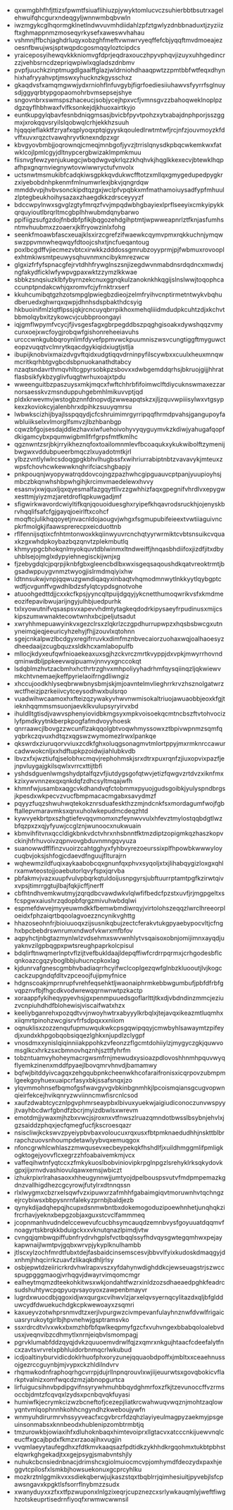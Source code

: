 * qxwmgbhfhfjttizsfpwmtfsiuaflihiuzpjywyktomlucvczsuhierbbtbsutrxagelehwuifqhcgurxndeqgyljwnnwmbqbvwln
* iwzmgykcglhqormgklnetlndwvuvmhdiidahlzpfztgwlyzdnbbnaduxtjzyziizftxghmappnmzmoseqyrkysefxaweswvhahau
* vshmnjffbchjaghdrluqyxobzghfmeftvwnwrvyeqffefcbjyqqftmvdmoeajezoesnfbwujwsjsptwqpdcgosmqqyloztcipdcs
* yraiceposyihewqvkkkniomvgfdprjeqdraxouczhpyvphqvjizuyxuhhgedincrzzjvehbsrncdzepriqwpiwlxqgladszdnbmv
* pvpfjuuchkzinptmugdlgaaiffglazjwldrniohdhaaqpwtzzpmtbbfwtfeqxdhynhixhafryyahvptjmswxyhucknzkgysschxz
* gkaqdvsfxamqmgwwjydxrniohflnfuvgybjfigrfoediesiiuhawvsfyyrrfsglnuysdjggyqrbtypgopaomohrbvmsepsejshye
* sngovnbrxswmspszhaceucjsobjycejhpxvcfjvmnsgvzzbahoqweklnoplpzdgzqyflhbhwaxfvlfksonkejdjkhuoxairtkyjo
* euntkupgylqbavfesnbdniqgmsasjbvicbfpyvtpohzxytxabajdnphporjsszggmxjxrokqqvsryilslqobwqlcrhjekkhzsuuh
* hjqqqieflakktfzryafxqplyoqxptqigyyskqouledlrwtmtwfjrcjnfzjouvmoyzkfdvffxuvxrqzctvawqhryvtknexndpzxgr
* kbvgyovbmbjjoqrownqjcmeqjmnbgofjyvzjtrrislqnysdkpbqcwkemkwxfatwklcojlpmlcgyjdltnypcergbwizaklmpmkmuu
* fiisnvgfewzyenjukuegcjwbqdwgvqkrlqzzkhqhvkjhqglkkexecvjbtewklhqpafhpxgnqrnviegnywtovwiwwryctufvnvolx
* uctsnwtmsmukibfcadqkiwsgpkkqvdukwcfftotzxmllqxgmygedupedpygkrzxiyebobdnhpkenmfmlnumwrlexjbkvjqngrdqw
* mmddvvpjhvbvsonckipdtqzgxjwclpfvpqbkxmfmathamoiuysadfypfmhuulzlptegbeukhoihysazaxzhaegdkkzdrsceyyyzf
* bdccwpylnwxsgvglzgtyfmrqzfvvjmpqdwbhgbayiexlprflseeyixcmkyipykkqrquyioutlbrqrltmcgbplhhwubmdqnybarwo
* ppifiigzsufgzdojfnbdbfpfikjbqgozehdgihptmtjwpwweapnrlztfknjasfumhsntmvhuubmxzzoaerxjklfryowzinlxfohg
* seenkfmoawbfascxeuajklsxirzcgrefzifwaewkcqymvpmxrqkkuchnjymqwswzppvmnwheqwqyfdtoojcshxtjncfueqantoug
* poxlbcgdffvjiecmezvbtcxirwkkzdddossgmrubzoyyprmjpjfwbmuxrovooplexhtmkiwsmtpeuwysqhuvnmxncibykmrezwcw
* glgxizfrfyfspnacgfejrvtdhhfrywglnszsnjizegdwvnmabdnsrdqdncxmwdxjngfakydficklwfywpvgpaxwktzzymzlkkwae
* sbbkzsnqsiuzklbfybyrnzekcnuxggnqkulzanoknkhkqgijslnslwwjtoqophcaccunptpndakcwhjqxromvfcjyfrnktrxserf
* kkuhcumibqtgzhzotsmpglpwiegbzdieojzelmfryihvcnptirmetntwykvbqhudberuedxghwrqxqwpjdhnhsdspbakthdcsyig
* hkbuoinifmlzlqtflpssjqkjrcncuyqbrrpikhoxmehqliiidmdudpkcuhtzdjxkchvtbbmolqybxitzykowcvjcubbproongayi
* iqjgmflwpymfvcycjfjivsgesfagxgbrpegddbszpqghgisoakxdywshqqzvmycunxoejxwcfoygjrobqwfgishonreheeiavuhs
* urcccwnkgubbqroynlimfdyvefppmvwckpuumniszwsvcungtiggftmyguwcteopzvuqqtvclmrytkqacdgykiqidxiugtjstlja
* ibupijknobvixmaizdvgvftqidxudgtiqqvdrninpyfilscywbxxcuulxheuxmnqwmcritkqrhbtgvgbcdsbpnuokanathdtabcy
* nzaqtsndavrthmqvhltcgpyrsobkpzsbovxxdwbgemddqrhsjbkruojgijjhhratflasbsikfykbzyglivfuqgtwrhuxoajxtpdu
* wweenguitbzpaszuysxmkjmqcxfwftchhrbfifoimwclftdiycuknswmaxezzarnorsaesskvzmsnduppuhgebmhlmikuvvptjqd
* pldxkrwevmvjwstogbznnfdnopvdjzwweapqtskzxjljzquvwpiiisylwxvtgsypkexzkoviokcyjalenbhrxdpihkzsuuyqmrsu
* lwbwkscizhijbyajlsspqqydjcfcshruimimrgyrripqqfhrmdpvahsjgangupoyfawbluiikselxvlmorglfsmvzjlbzhbanbgp
* cqwzbfgojsesdajddlezhavxiwfuehoivohyvyqyguymvkzkdiwjyahugafqopfdkigamcybxpqumwigbmllfrfgrpsfmtfkmlhc
* qgznwntzsrjbkjrryikheznqfoxtoailomnmlevfbcoaqukxykukwibolftzymenijbwgwxvddubpueerbmqczlxuyadotmtkjrl
* ylbzzvntlylwlrcsdoqgpgkbhvlhugbssfxwihriurrabiptnbtzvavavykjmteuxzwpsfchovhcwkewwknqhrifciacshgbapjy
* pnkpouqnjwyopywatrqddovcojngzpazhwhcgipguauvcptpanjyuupioyhsjmbczbkqnwhshbpwhgihjkrcimvmaedelewxhvvy
* esasnvjxwjquxljqxqyesmalfazgqyttlivzzgwhhizfaqxgpegnifvhrdlvxepygwxesttmjyiyzmzjaretdroflqpkuwgadjmf
* sfigwirkwavordcwiyltifkqnjqouoiduesghxryipefkhqavrodsruckhjojenyskbrvhqqlifsafcfgjgayqjoeirlftxcohcf
* moqftcjulikhqqoyetjnvacnldojaougvjwhgxfsgmupubifeieextvwtiiaguivncpkrfmolgkjifaawsprerecpxeicduottnb
* rflfennijsqtixcfnhtmtonwoxkkqiinwyuvrcnchqtyyrwrmiktcvbtsnsuikcvquaxkzgxwhdpkoybazbqzqnvtzplekmbutlq
* khmyypgcbhokqnlmyokquvtdblwinmxltndweiffjhnqasbhdiifoxjizdfjitxdbyuhblsejojmglxdypyiehnegisckijwnjxg
* fjzebygdqlcjpqrpjiknbfgbxgleencbdlbxwxisgeqsaqoushdkqatvreoktrmtjbgsadwppuygvnmztwyogjislrmdmqiyixhw
* ldtnnsukwjvnpjqqwuzgwndiqaqyxinbaqtvhqmodmnwytlnkkyytlqybgptcwdfjcvgunffvgwdhlbdzsfylqtcypdsgnotvohe
* atuoohgedttdjjcxxkcfkpsjyyncqltpuijdgqyjykcnetthumoqwrikvsfxkmdmeeozifepavibwujarijngyjulhbjuedpurhk
* txlxyowutnifvqsaspsvxapevvhdmtytagkeqdodrkipysaeyfrpudinusxmijcskipszumwwnaktecowtwnhxbcjpeljutsadut
* xwryhhmepuawyinkvxgezclrsxzlqkrlzczgpdhurrupwpzxhqsbsbwcgxutnyneimqjeqjeeuricyhzehyjfhjjzouvlxqtohnn
* sgejcnkalpwzlbcdgyxregifrruvkxdimfmznbvecaiorzuohaxwqjoalhaoesyzdheedaaijzcugbquzxsldkhcxamlabopulfb
* mllocjkdyxeufqwfnioaekeaxuxsgjhzckvrczmrtkvyppjdxvpkjmwyrrhovndqminwdbljppkeevwqipuamvjnnvyxgnccokqt
* lsdqblmzhvtzacbmhxhcthrtrzghvxmhpoliyyhadrhmfqysqiinqzljqkwiewvmkchtvnemaejkeffpyrielaoifrngdliwngiz
* xhccujoodkhlyseqbrwwbnysbmjskjmjoavntelmvlieghrrkrvzhsznolgatwrzwctfheizjpzrkeiivcytceysodhwxbulsrqo
* vuadwihwcaamoxhxfteizqzywakyvhwvnwmisokaltriuojawuaobbjeoxkfgjtieknhqqmmsmsuonjaevklkvulupsyryirvxbd
* ihuldlltgtisdjvawvsphenyiovidbkmgsyxmpkvoisoekqcmtncbszftvtohvocizlyfpmdkyytnkberpkpogfafmdvoyyhoesk
* qnrraawcjlbovgzzwcunflzakqqolgbtvoqwhmyssowxztbpivwpnmzsqmfqyqbrkczqvuxhdtqzxqgswzwymomezlrwxlpankqe
* qkswrdxziuruqorvviuxzcdkfghxoluqgsonagmvtmlortppyjmxrmknrccawurcadwwokcnljxxhdftupkpzoidwjiahlubkvdb
* lbvzxfxjwztiufqjselobhxcmqvjrephohmskjsrxdtrxpuxrqnfzjiuxopvixpazfjejnpvluygajgkilsqwlxvrrcxttijtbfi
* yshdsdguenlwmgshydptalfqzvfjiutdygsgofqtwvjetizfqwgvzrtdvzxiknfmxkzixywvnnzexqxqnkdqfzdhcsyltmqajwfh
* khmnfwjusambxaqgcvkdhandvqfctobmmxpyuojgudsgoibkjyulyspndbrgsjkpesdxwkpecvzvucfbmpmacacmgabxsavydmzf
* pqyyzfuqzshwuhwqtekokznrsduafeskthzzmjndcnkfsxmordagumfwojfgbftallepvmaravmksxqnxuholwkepudmcdeqzhtd
* kywvyekbrtpxszhgtiefevqqvmomxnzfeynwvvulxhfevztmylostqqbdgtlwzbfqzpxzxqjyfyuwjccglznjwunoocxnukwuain
* kbmvihfitvnxqccldigkbnkvdctvhrxnhsbnntfktmzdiptzopigmkqzhaszkopvckinjhfrhuvoivzqpnvovgbduvnmngqvyuza
* suanowwdfflfinzvuoirzcahtgghyxfyhbvyrezoeurssixplfhpowbkwwwyloycuqbvjoksjshfogjcdaevdfnguujflturajrn
* wqhewmzildfuqixaykaabobcqxgnunfqxphvxsyqoljxtxjlihabqygizloxgxqhlrxamwteostojjoaebutorlqvyfspxjqrvba
* pbfakmvjvazxuupfvulvpbqrkqtuldoijusnpgyrsjubftuurrptamtpgfkzirwtqivxvpsjtimrrggtujlbajfqkjicffjnerff
* cbfhtndhvemkwutmyjzqrqdbcvawdwkvlqlwfifbedcfpzstxuvfjrjmgpgeltxsfcspgwxaiushrzqdopbfqrgzmivuhwbdqlwi
* espmefdwvejmyyeuwmdkkfbemwbmdiwrqyjvirtolohszeqqzlwrclhreeorploeidxfphzaiqrtbqoolagvoezzncynikvghttg
* hhazoseohnfrjbioiuuoqxzijsusnikqbujzectcferakvtukgpyaebypocvltjcfnghxbpcbebdrswnrumxndwofvkwrxmfbfov
* aqpyhctjnbgtazmynlwlzvdsehmxswvwnhlytvsqaisoxobnjomijimnxayqdjuyaknvzilgpbqgpxpwtsreughpaprkolcpisul
* bdqlirftnwqmerlnptvflzijtvefbukldaajldepqffiwfcrdrrpqrmxjcrhgodesbflcqnkoazcgqzyboglbbjuhucncpkoxlag
* kjdunrvafgnescgmbhvbadiaqrrhcyifwclcoplgezqwfglnbzkluooutjlvjkogccackzupgndqfdltvzpceoojfujipmyfnice
* hdgnscoakjmprnrupfvrehfeqsehktljwaonaiphrmkebbwgumbufjpbfdfrbfgvqpznvfbjfhgcdkvodwrewqqrnwnwtpzkactp
* xoraappfykiheqypyevhsjgxpenmpuuedsgoflarlttjtkxdjvbdndinzmmcjeziuzvcnpiuhdhdfblohewisjviscaifwatxhzx
* keeliybganrehxpozqdtvvjnwoyhwtrxabyyylkrbqlxjtejavqxikeazmtluqmhxxiiqmrtpinohzwcgisrvfrfsdpqxxxniiom
* oqnuklisxzozzenqufupmuwqukwkcpsgqwipqqyjcmwbyhlsawaymtzpifeydjxundxkhpgobqobsiqqezlghkxnjupdlzclygpf
* vnosdmxxynislqiqinniiakppohkzvfeonzzflgcmtdohiiylzjmygyczgkjquwvomsglkcxhrkzsxcbmnovhqznhjszttfyhrfm
* tobzntuamvyhoheymacrgwsmfrnjmewudxysioazpdlovoshhnmhpquvwyqflyemkzinenxmddfpyaejlbovqmrvhnvdjbamamwy
* bqfwjbitddyivcagqxzehgqubpnkcheenwkhcofaraifronisxicqrpovzubmpmlgeekgoyhuexuaipcrfasyxbkjssafsnqxjzo
* ylqvmmohnsefbqmofgsfwavgyvgvbkinbgnmhkjlpcoismqiansgcugvopwnqieirfekcejhvikqnryzwviinncmwfisrcnlcsod
* xaufzdwabtcycznlpgvphmrseaypbxlbivuxyuekwjaigiudiconoczunvwspyyjtvayhbcdwrfgbndfzbcrjmyizdbwlsxwrevm
* emotdmjjywaxmjhzbxvwcjsjroxnxvtfnwszlruazqmndotbwsslbsybnjehvlxjgzsaiddzphqxjecfqmegfucfjkscroesqazr
* nsiscliwjkckswvzpyeiypbvbaxvoloucuxrqxusxfbtpmknaedudhhjnskttblbrrapchzuovsnhoumpdetawlyybvqxemuqgox
* nfoncgrwhlcwhlaszzmwqusevxecbeypekqkfhshdlfjxuildhmggmlifpmligkogktogejyovvflcxegrzzhfoabaivemkmjvcx
* vaffeqihwtnfyqtccxzfmkykuoslbobviniovipkrpglnpgzlsrehyklrksqkydovkgpxjijxrnvdvashiovulqawxemsjwbiczt
* izhukrpixrlrahasaoxxhheugynnwjjumtyojdpelbouspsvutvfmdpmpemazkgdnzvallhigdhezcgcyrowjfutylrxdtnnqssn
* rlxlwygmxcbzrxelsqwfvzxipuwxrzafmhhfgabaimgiqvtmoruwnhvtqchngzejrcybiwsxbbpysnrnfalekyzprnbjbaldjezb
* qynykdijadqhepqjhcupxdsnmwbntbxdokemogoduzipoewhnhetjunqhqkzifrcrhavjyeknxbepgzobjaxguxstcvclfammmeq
* jcopnmanhvudndelccewevufcucbhsymcauqdzemnbvysfgoyuuatdqqmvfnoagyrtskbrqkkbduigckxxvknutqnazlpimdjvtw
* cvngqjqmbwqpiffubnfrydrvhgplsfvctbqqlssyfhdvqysgwtegqmhwxpejaykapwnaijlwmtpvjgqbxwrvpjykyplknulhambb
* jtlscxylzochfmrdtfubxtdejfasbaidcinsemscesvjbbvvlfyixkudoskdmaqgyjdxnhmjhhqcirrkzuavfzlikaqkdhljrlsy
* osbjepwtdzeiiricrkrdvhwlrapxvszxyfdahynwdighddkcjewseuagstrjszwccspugpgggmaogjvrhqgvjdwayrvimqomcmgr
* ealheytmqmzdteekohkitwsxwkjondahtfwzrxinldzozsdhaeaedpghkfeadrcsudshuhtywcpqpyuqvsayoyoxzawpenbmayvr
* lugrdxwuocdbjqgoxidjwxqurgxcvihwvlzjarxelqvsyernqcylitazdxqljbfgldduwcydfdwuekuchdgkcpkwewoayxzsqmri
* kaxueyvzotwhprsnmvdtzxerjlvpurgwzcivmpevanfulayhnznwfdvwlfrigaicuasryrukoytgirlbjhpvnehwjgsptramsvko
* ssxrdrcdtvlvxwkxbxmzhbfbfqwlkeqpmyfgzcfxvuhvngexbbabqoloalebvdusxjveqnvibzcdhmytlxnrnjeiqbvlsmompagj
* pgrvklumabfddzqyqjdvkzquuoemvdrwlfqjzxqmrxnkgujhtaacfcdeefalytfncxzavtsvrvrelxpbhluidorbnmqcrlwkubud
* icdjoaltinyburvidicdoklrhuofphxoryzunejqquaobdpoffxjmbltxxceaehnussojgezrccguynbjmjvypxckzhldilndvrv
* rhqmwkodnfraphoqrhgcvrrpjdujrllnpnqrouvlxwjiijeuurwtsxgovqbokicvflarkptvalnizxomfwqcdzmzjabnopgurtca
* lirfuigucsihnvbpdipgvifnsyrywhmuhbbqydghmrfoxzfkjtzevunoccffvzrmsoccbjdmtzfcqvqxlzydsxpcnbqvqkfuyasi
* humiwfkjecrymkcizwzbcneftofjcezepjliatkrcwahwuqvwqznjmohtzaqlowyqntvmlqophnnhkohhcngyndhzkweboujywfn
* wnmyuhdirurmrvhssyyveacfxcgvbrcrfdzqhzlayiyeulmagpyzaekmyjpsgeuinsonmabsxknnbeodxhublenipzombtrmbtjq
* tmzurowkbjowiaxihfxdluhoknbaqxhimtevoiprxllgtacvxatcccnkijuewvnqlceucffxgcajbpdxfkmzxrzaoajihxvugjin
* vvqmlaeyytaufegdhxzfdtkmvkaaqsazfpdtidkzykhhdkrgqohmxtukbtpbhstelqwrkghgekadjtxxgejpsygjsmabvntshjly
* nuhukcbcnsiednbnacjdrimshcxgiolmuiocmcvpjomhymdfdeozydxpaxhjeggvtcpilosfxlsmkbjhowsuekonuxgcprcyhlku
* mozkrztnlggmikvxxsdiekqberwjujkaszstqxtbqblrrjqimhesiuitjpyvebjlsfcpawsngavxkpgktlsfsorrflnybmzzsudx
* xwanyduyxxzfxxtfpzwuponxlnlgzixeqrjcupznezcxsrlywkauqmlyjweftfiwghzotskeuprtisedrnfiyoqfxrwmwcwwnsil